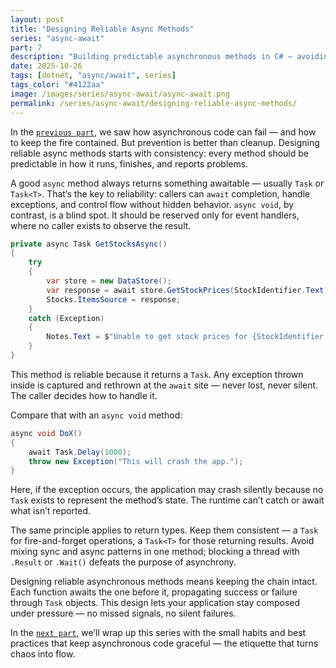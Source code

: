 ```yaml
---
layout: post
title: "Designing Reliable Async Methods"
series: "async-await"
part: 7
description: "Building predictable asynchronous methods in C# — avoiding pitfalls, ensuring consistency, and writing code that never loses track."
date: 2025-10-26
tags: [dotnet, "async/await", series]
tags_color: "#4122aa"
image: /images/series/async-await/async-await.png
permalink: /series/async-await/designing-reliable-async-methods/
---
```


In the [`previous part`](/series/async-await/when-something-burns/), we saw how asynchronous code can fail — and how to keep the fire contained. But prevention is better than cleanup. Designing reliable async methods starts with consistency: every method should be predictable in how it runs, finishes, and reports problems.

A good `async` method always returns something awaitable — usually `Task` or `Task<T>`. That’s the key to reliability: callers can `await` completion, handle exceptions, and control flow without hidden behavior. `async void`, by contrast, is a blind spot. It should be reserved only for event handlers, where no caller exists to observe the result.

```csharp
private async Task GetStocksAsync()
{
    try
    {
        var store = new DataStore();
        var response = await store.GetStockPrices(StockIdentifier.Text);
        Stocks.ItemsSource = response;
    }
    catch (Exception)
    {
        Notes.Text = $"Unable to get stock prices for {StockIdentifier.Text}";
    }
}
```

This method is reliable because it returns a `Task`. Any exception thrown inside is captured and rethrown at the `await` site — never lost, never silent. The caller decides how to handle it.

Compare that with an `async void` method:

```csharp
async void DoX()
{
    await Task.Delay(1000);
    throw new Exception("This will crash the app.");
}
```

Here, if the exception occurs, the application may crash silently because no `Task` exists to represent the method’s state. The runtime can’t catch or await what isn’t reported.

The same principle applies to return types. Keep them consistent — a `Task` for fire-and-forget operations, a `Task<T>` for those returning results. Avoid mixing sync and async patterns in one method; blocking a thread with `.Result` or `.Wait()` defeats the purpose of asynchrony.

Designing reliable asynchronous methods means keeping the chain intact. Each function awaits the one before it, propagating success or failure through `Task` objects. This design lets your application stay composed under pressure — no missed signals, no silent failures.

In the [`next part`](/series/async-await/the-etiquette-of-asynchrony/), we’ll wrap up this series with the small habits and best practices that keep asynchronous code graceful — the etiquette that turns chaos into flow.
